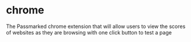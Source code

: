 # chrome
The Passmarked chrome extension that will allow users to view the scores of websites as they are browsing with one click button to test a page
